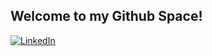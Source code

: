 ## Welcome to my Github Space!

<p align="left">
  <a href="https://www.linkedin.com/in/chiazhemin">
   <img alt="LinkedIn" src="https://img.shields.io/badge/LinkedIn-0077B5">
  </a>
</p>
<!--
**zhems/zhems** is a ✨ _special_ ✨ repository because its `README.md` (this file) appears on your GitHub profile.

Here are some ideas to get you started:

- 🔭 I’m currently working on ...
- 🌱 I’m currently learning ...
- 👯 I’m looking to collaborate on ...
- 🤔 I’m looking for help with ...
- 💬 Ask me about ...
- 📫 How to reach me: ...
- 😄 Pronouns: ...
- ⚡ Fun fact: ...
-->
